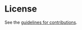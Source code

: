 # License

See the
[guidelines for contributions](https://github.com/stef/sasl-opaque/blob/main/CONTRIBUTING.md).
